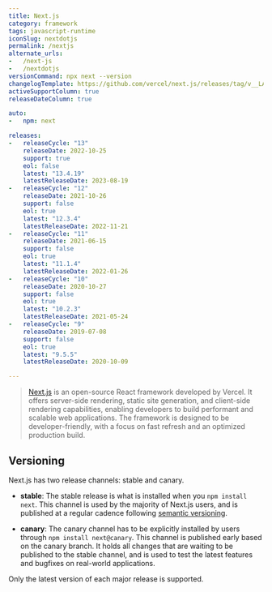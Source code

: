 ```yaml
---
title: Next.js
category: framework
tags: javascript-runtime
iconSlug: nextdotjs
permalink: /nextjs
alternate_urls:
-   /next-js
-   /nextdotjs
versionCommand: npx next --version
changelogTemplate: https://github.com/vercel/next.js/releases/tag/v__LATEST__
activeSupportColumn: true
releaseDateColumn: true

auto:
-   npm: next

releases:
-   releaseCycle: "13"
    releaseDate: 2022-10-25
    support: true
    eol: false
    latest: "13.4.19"
    latestReleaseDate: 2023-08-19
-   releaseCycle: "12"
    releaseDate: 2021-10-26
    support: false
    eol: true
    latest: "12.3.4"
    latestReleaseDate: 2022-11-21
-   releaseCycle: "11"
    releaseDate: 2021-06-15
    support: false
    eol: true
    latest: "11.1.4"
    latestReleaseDate: 2022-01-26
-   releaseCycle: "10"
    releaseDate: 2020-10-27
    support: false
    eol: true
    latest: "10.2.3"
    latestReleaseDate: 2021-05-24
-   releaseCycle: "9"
    releaseDate: 2019-07-08
    support: false
    eol: true
    latest: "9.5.5"
    latestReleaseDate: 2020-10-09

---
```


> [Next.js](https://nextjs.org/) is an open-source React framework developed by Vercel. It offers 
> server-side rendering, static site generation, and client-side rendering capabilities, enabling 
> developers to build performant and scalable web applications. The framework is designed to be
> developer-friendly, with a focus on fast refresh and an optimized production build.

## Versioning

Next.js has two release channels: stable and canary.

- **stable**: The stable release is what is installed when you `npm install next`. This channel is used by the majority of Next.js users, and is published at a regular cadence following [semantic versioning](https://semver.org/).

- **canary**: The canary channel has to be explicitly installed by users through `npm install next@canary`. This channel is published early based on the canary branch. It holds all changes that are waiting to be published to the stable channel, and is used to test the latest features and bugfixes on real-world applications.

Only the latest version of each major release is supported.